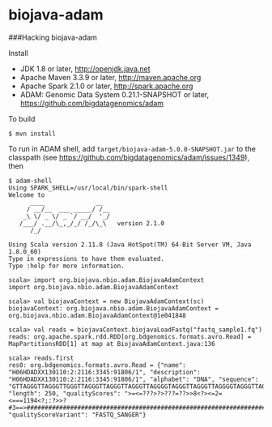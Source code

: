 # biojava-adam

###Hacking biojava-adam

Install

 * JDK 1.8 or later, http://openjdk.java.net
 * Apache Maven 3.3.9 or later, http://maven.apache.org
 * Apache Spark 2.1.0 or later, http://spark.apache.org
 * ADAM: Genomic Data System 0.21.1-SNAPSHOT or later, https://github.com/bigdatagenomics/adam


To build

    $ mvn install


To run in ADAM shell, add `target/biojava-adam-5.0.0-SNAPSHOT.jar` to the classpath (see https://github.com/bigdatagenomics/adam/issues/1349), then

```
$ adam-shell
Using SPARK_SHELL=/usr/local/bin/spark-shell
Welcome to
      ____              __
     / __/__  ___ _____/ /__
    _\ \/ _ \/ _ `/ __/  '_/
   /___/ .__/\_,_/_/ /_/\_\   version 2.1.0
      /_/

Using Scala version 2.11.8 (Java HotSpot(TM) 64-Bit Server VM, Java 1.8.0_60)
Type in expressions to have them evaluated.
Type :help for more information.

scala> import org.biojava.nbio.adam.BiojavaAdamContext
import org.biojava.nbio.adam.BiojavaAdamContext

scala> val biojavaContext = new BiojavaAdamContext(sc)
biojavaContext: org.biojava.nbio.adam.BiojavaAdamContext = org.biojava.nbio.adam.BiojavaAdamContext@1e041848

scala> val reads = biojavaContext.biojavaLoadFastq("fastq_sample1.fq")
reads: org.apache.spark.rdd.RDD[org.bdgenomics.formats.avro.Read] = MapPartitionsRDD[1] at map at BiojavaAdamContext.java:136

scala> reads.first
res0: org.bdgenomics.formats.avro.Read = {"name": "H06HDADXX130110:2:2116:3345:91806/1", "description": "H06HDADXX130110:2:2116:3345:91806/1", "alphabet": "DNA", "sequence": "GTTAGGGTTAGGGTTGGGTTAGGGTTAGGGTTAGGGTTAGGGGTAGGGTTAGGGTTAGGGGTAGGGTTAGGGTTAGGGTTAGGGTTAGGGTTAGGGGTAGGGCTAGGGTTAAGGGTAGGGTTAGCGAAAGGGCTGGGGTTAGGGGTGCGGGTACGCGTAGCATTAGGGCTAGAAGTAGGATCTGCAGTGCCTGACCGCGTCTGCGCGGCGACTGCCCAAAGCCTGGGGCCGACTCCAGGCTGAAGCTCAT", "length": 250, "qualityScores": ">=<=???>?>???=??>>8<?><=2=<===1194<?;:?>>?#3==>###########################################################################################################################################################################################################", "qualityScoreVariant": "FASTQ_SANGER"}
```
